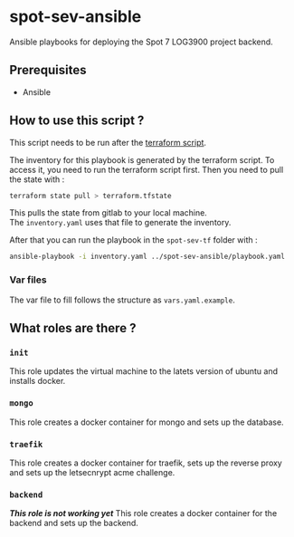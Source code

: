 # spot-sev-ansible
Ansible playbooks for deploying the Spot 7 LOG3900 project backend.  

## Prerequisites
- Ansible  


## How to use this script ? 
This script needs to be run after the [terraform script](https://gitlab.com/polytechnique-montr-al/log3900/24-1/equipe-103/spot-sev-tf).  

The inventory for this playbook is generated by the terraform script. To access it, you need to run the terraform script first. Then you need to pull the state with : 

```bash
terraform state pull > terraform.tfstate
```
This pulls the state from gitlab to your local machine.  
The `inventory.yaml` uses that file to generate the inventory.  

After that you can run the playbook in the `spot-sev-tf` folder with : 
```bash 
ansible-playbook -i inventory.yaml ../spot-sev-ansible/playbook.yaml
```
### Var files 
The var file to fill follows the structure as `vars.yaml.example`. 


## What roles are there ?  
### `init`
This role updates the virtual machine to the latets version of ubuntu and installs docker.  
### `mongo`
This role creates a docker container for mongo and sets up the database.
### `traefik`
This role creates a docker container for traefik, sets up the reverse proxy and sets up the letsecnrypt acme challenge.  

### `backend`
***This role is not working yet***
This role creates a docker container for the backend and sets up the backend.